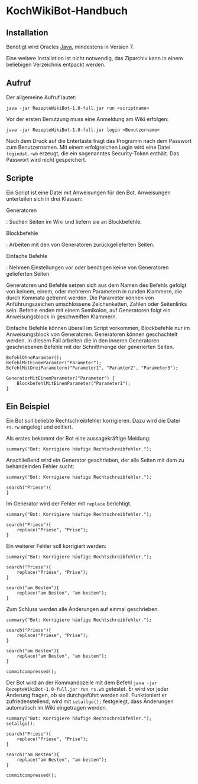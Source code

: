 KochWikiBot-Handbuch
====================

Installation
------------
Benötigt wird Oracles [Java][Java], mindestens in Version 7.

Eine weitere Installation ist nicht notwendig, das Ziparchiv kann in einem
beliebigen Verzeichnis entpackt werden. 

Aufruf
------
Der allgemeine Aufruf lautet:
```
java -jar RezepteWikiBot-1.0-full.jar run <scriptname>
```
Vor der ersten Benutzung muss eine Anmeldung am Wiki erfolgen:
``` 
java -jar RezepteWikiBot-1.0-full.jar login <Benutzername>
```
Nach dem Druck auf die Entertaste fragt das Programm nach dem Passwort zum
Benutzernamen. Mit einem erfolgreichen Login wird eine Datei `logindat.rwb`
erzeugt, die ein sogenanntes Security-Token enthält. Das Passwort wird nicht
gespeichert.

Scripte
-------
Ein Script ist eine Datei mit Anweisungen für den Bot. Anweisungen unterteilen
sich in drei Klassen:

Generatoren

:    Suchen Seiten im Wiki und liefern sie an Blockbefehle.

Blockbefehle

:    Arbeiten mit den von Generatoren zurückgelieferten Seiten.

Einfache Befehle

:    Nehmen Einstellungen vor oder benötigen keine von Generatoren gelieferten
     Seiten.

Generatoren und Befehle setzen sich aus dem Namen des Befehls gefolgt von
keinem, einem, oder mehreren Parametern in runden Klammern, die durch Kommata
getrennt werden. Die Parameter können von Anführungszeichen
umschlossene Zeichenketten, Zahlen oder Seitenlinks sein. Befehle enden mit
einem Semikolon, auf Generatoren folgt ein Anweisungsblock in geschweiften
Klammern.

Einfache Befehle können überall im Script vorkommen, Blockbefehle nur im
Anweisungsblock von Generatoren. Generatoren können geschachtelt werden. In
diesem Fall arbeiten die in den inneren Generatoren geschriebenen Befehle mit
der Schnittmenge der generierten Seiten.

```
BefehlOhneParamter();
BefehlMitEinemParamter("Parameter");
BefehlMitDreiParametern("Parameter1", "Paramter2", "Parameter3");

GeneratorMitEinemParameter("Parameter") {
	BlockbefehlMitEinemParameter("Parameter1");
}
```
Ein Beispiel
------------
Ein Bot soll beliebte Rechtschreibfehler korrigieren. Dazu wird die Datei
`rs.rw` angelegt und editiert.

Als erstes bekommt der Bot eine aussagekräftige Meldung:

```
summary("Bot: Korrigiere häufige Rechtschreibfehler.");

```

Anschließend wird ein Generator geschrieben, der alle Seiten mit dem zu behandelnden
Fehler sucht:

```
summary("Bot: Korrigiere häufige Rechtschreibfehler.");

search("Priese"){
}

```

Im Generator wird der Fehler mit `replace` berichtigt.

```
summary("Bot: Korrigiere häufige Rechtschreibfehler.");

search("Priese"){
    replace("Priese", "Prise");
}
```

Ein weiterer Fehler soll korrigiert werden:

```
summary("Bot: Korrigiere häufige Rechtschreibfehler.");

search("Priese"){
    replace("Priese", "Prise");
}

search("am Besten"){
    replace("am Besten", "am besten");
}
```

Zum Schluss werden alle Änderungen auf einmal geschrieben.

```
summary("Bot: Korrigiere häufige Rechtschreibfehler.");

search("Priese"){
    replace("Priese", "Prise");
}

search("am Besten"){
    replace("am Besten", "am besten");
}

commitcompressed();
```

Der Bot wird an der Kommandozeile mit dem Befehl
`java -jar RezepteWikiBot-1.0-full.jar run rs.wb` getestet. Er wird vor jeder Änderung fragen,
ob sie durchgeführt werden soll. Funktioniert er zufriedenstellend,
wird mit `setallgo();` festgelegt, dass Änderungen automatisch im Wiki eingetragen
werden.

```
summary("Bot: Korrigiere häufige Rechtschreibfehler.");
setallgo();

search("Priese"){
    replace("Priese", "Prise");
}

search("am Besten"){
    replace("am Besten", "am besten");
}

commitcompressed();
```

[Java]: http://www.java.com
[JavaRe]: http://www.straub.as/java/regex/regex.html

